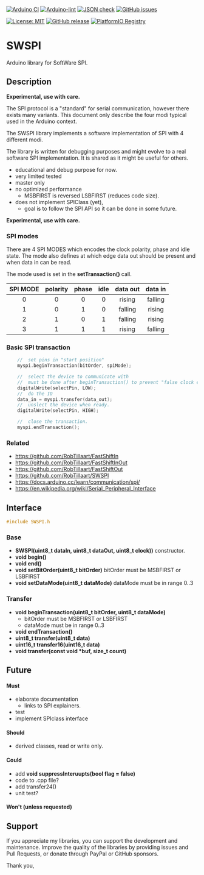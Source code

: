 
[![Arduino CI](https://github.com/RobTillaart/SWSPI/workflows/Arduino%20CI/badge.svg)](https://github.com/marketplace/actions/arduino_ci)
[![Arduino-lint](https://github.com/RobTillaart/SWSPI/actions/workflows/arduino-lint.yml/badge.svg)](https://github.com/RobTillaart/SWSPI/actions/workflows/arduino-lint.yml)
[![JSON check](https://github.com/RobTillaart/SWSPI/actions/workflows/jsoncheck.yml/badge.svg)](https://github.com/RobTillaart/SWSPI/actions/workflows/jsoncheck.yml)
[![GitHub issues](https://img.shields.io/github/issues/RobTillaart/SWSPI.svg)](https://github.com/RobTillaart/SWSPI/issues)

[![License: MIT](https://img.shields.io/badge/license-MIT-green.svg)](https://github.com/RobTillaart/SWSPI/blob/master/LICENSE)
[![GitHub release](https://img.shields.io/github/release/RobTillaart/SWSPI.svg?maxAge=3600)](https://github.com/RobTillaart/SWSPI/releases)
[![PlatformIO Registry](https://badges.registry.platformio.org/packages/robtillaart/library/SWSPI.svg)](https://registry.platformio.org/libraries/robtillaart/SWSPI)


# SWSPI

Arduino library for SoftWare SPI.


## Description

**Experimental, use with care.**

The SPI protocol is a "standard" for serial communication, however there exists many variants.
This document only describe the four modi typical used in the Arduino context.

The SWSPI library implements a software implementation of SPI with 4 different modi.

The library is written for debugging purposes and might evolve to a real software SPI
implementation. It is shared as it might be useful for others.

- educational and debug purpose for now.
- very limited tested 
- master only
- no optimized performance
  - MSBFIRST is reversed LSBFIRST (reduces code size).
- does not implement SPIClass (yet),
  - goal is to follow the SPI API so it can be done in some future.

**Experimental, use with care.**


### SPI modes

There are 4 SPI MODES which encodes the clock polarity, phase and idle state.
The mode also defines at which edge data out should be present and when 
data in can be read.

The mode used is set in the **setTransaction()** call.

|  SPI MODE  |  polarity  |  phase  |  idle  |  data out  |  data in   |
|:----------:|:----------:|:-------:|:------:|:----------:|:----------:|
|     0      |      0     |    0    |    0   |   rising   |   falling  |
|     1      |      0     |    1    |    0   |   falling  |   rising   |
|     2      |      1     |    0    |    1   |   falling  |   rising   |
|     3      |      1     |    1    |    1   |   rising   |   falling  |


### Basic SPI transaction

```cpp
    //  set pins in "start position"
    myspi.beginTransaction(bitOrder, spiMode);

    //  select the device to communicate with
    //  must be done after beginTransaction() to prevent "false clock edges".
    digitalWrite(selectPin, LOW);
    //  do the IO
    data_in = myspi.transfer(data_out);
    //  unslect the device when ready.
    digitalWrite(selectPin, HIGH);

    //  close the transaction.
    myspi.endTransaction();
```


### Related

- https://github.com/RobTillaart/FastShiftIn
- https://github.com/RobTillaart/FastShiftInOut
- https://github.com/RobTillaart/FastShiftOut
- https://github.com/RobTillaart/SWSPI
- https://docs.arduino.cc/learn/communication/spi/
- https://en.wikipedia.org/wiki/Serial_Peripheral_Interface


## Interface

```cpp
#include SWSPI.h
```


### Base

- **SWSPI(uint8_t dataIn, uint8_t dataOut, uint8_t clock))** constructor.
- **void begin()** 
- **void end()**
- **void setBitOrder(uint8_t bitOrder)** bitOrder must be MSBFIRST or LSBFIRST
- **void setDataMode(uint8_t dataMode)** dataMode must be in range 0..3

### Transfer

- **void beginTransaction(uint8_t bitOrder, uint8_t dataMode)**
  - bitOrder must be MSBFIRST or LSBFIRST
  - dataMode must be in range 0..3
- **void endTransaction()**
- **uint8_t transfer(uint8_t data)**
- **uint16_t transfer16(uint16_t data)**
- **void transfer(const void \*buf, size_t count)**


## Future

#### Must

- elaborate documentation
  - links to SPI explainers.
- test
- implement SPIclass interface

#### Should

- derived classes, read or write only.

#### Could

- add **void suppressInteruupts(bool flag = false)**
- code to .cpp file?
- add transfer24()
- unit test?


#### Won't (unless requested)


## Support

If you appreciate my libraries, you can support the development and maintenance.
Improve the quality of the libraries by providing issues and Pull Requests, or
donate through PayPal or GitHub sponsors.

Thank you,

